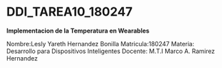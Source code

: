 # DDI_TAREA10_180247

**Implementacion de la Temperatura en Wearables**

Nombre:Lesly Yareth Hernandez Bonilla 
Matricula:180247 
Materia: Desarrollo para Dispositivos Inteligentes
 Docente: M.T.I Marco A. Ramirez Hernandez